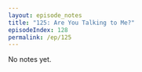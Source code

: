 ```yaml
---
layout: episode_notes
title: "125: Are You Talking to Me?"
episodeIndex: 128
permalink: /ep/125
---
```

No notes yet.
